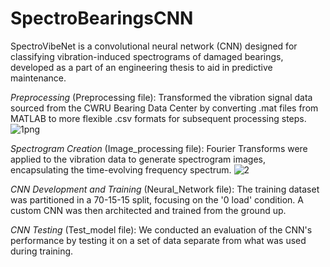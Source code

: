 # SpectroBearingsCNN
SpectroVibeNet is a convolutional neural network (CNN) designed for classifying vibration-induced spectrograms of damaged bearings, developed as a part of an engineering thesis to aid in predictive maintenance.

*Preprocessing* (Preprocessing file): Transformed the vibration signal data sourced from the CWRU Bearing Data Center by converting .mat files from MATLAB to more flexible .csv formats for subsequent processing steps.
![1png](https://github.com/leonardosos/SpectroBearingsCNN/assets/106916676/6d23d759-d866-46e9-b502-d74700b86490)

*Spectrogram Creation* (Image_processing file): Fourier Transforms were applied to the vibration data to generate spectrogram images, encapsulating the time-evolving frequency spectrum.
![2](https://github.com/leonardosos/SpectroBearingsCNN/assets/106916676/043ce02c-e33c-4fbb-b80b-30e2cb956000)

*CNN Development and Training* (Neural_Network file): The training dataset was partitioned in a 70-15-15 split, focusing on the '0 load' condition. A custom CNN was then architected and trained from the ground up.

*CNN Testing* (Test_model file): We conducted an evaluation of the CNN's performance by testing it on a set of data separate from what was used during training.
